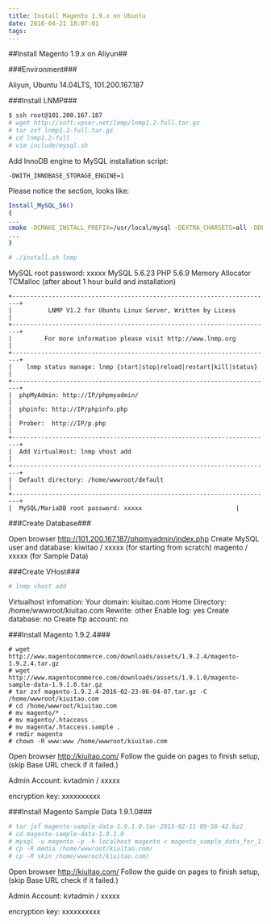 ```yaml
---
title: Install Magento 1.9.x on Ubuntu
date: 2016-04-21 18:07:01
tags:
---
```

##Install Magento 1.9.x on Aliyun##

###Environment###

Aliyun, Ubuntu 14.04LTS, 101.200.167.187

###Install LNMP###

```bash
$ ssh root@101.200.167.187
# wget http://soft.vpser.net/lnmp/lnmp1.2-full.tar.gz
# tar zxf lnmp1.2-full.tar.gz
# cd lnmp1.2-full
# vim include/mysql.sh
```

Add InnoDB engine to MySQL installation script:

```
-DWITH_INNOBASE_STORAGE_ENGINE=1
```

Please notice the section, looks like:

```bash
Install_MySQL_56()
{
...
cmake -DCMAKE_INSTALL_PREFIX=/usr/local/mysql -DEXTRA_CHARSETS=all -DDEFAULT_CHARSET=utf8 -DDEFAULT_COLLATION=utf8_general_ci -DWITH_READLINE=1 -DWITH_SSL=bundled -DWITH_ZLIB=system -DWITH_EMBEDDED_SERVER=1 -DENABLED_LOCAL_INFILE=1 -DWITH_INNOBASE_STORAGE_ENGINE=1 ${MySQL55MAOpt}
...
}
```

```bash
# ./install.sh lnmp
```

MySQL root password: xxxxx
MySQL 5.6.23
PHP 5.6.9
Memory Allocator TCMalloc
(after about 1 hour build and installation)

```
+------------------------------------------------------------------------+
|          LNMP V1.2 for Ubuntu Linux Server, Written by Licess          |
+------------------------------------------------------------------------+
|         For more information please visit http://www.lnmp.org          |
+------------------------------------------------------------------------+
|    lnmp status manage: lnmp {start|stop|reload|restart|kill|status}    |
+------------------------------------------------------------------------+
|  phpMyAdmin: http://IP/phpmyadmin/                                     |
|  phpinfo: http://IP/phpinfo.php                                        |
|  Prober:  http://IP/p.php                                              |
+------------------------------------------------------------------------+
|  Add VirtualHost: lnmp vhost add                                       |
+------------------------------------------------------------------------+
|  Default directory: /home/wwwroot/default                              |
+------------------------------------------------------------------------+
|  MySQL/MariaDB root password: xxxxx                          |
```

###Create Database###

Open browser http://101.200.167.187/phpmyadmin/index.php
Create MySQL user and database:
kiwitao / xxxxx (for starting from scratch)
magento / xxxxx (for Sample Data)

###Create VHost###

```bash
# lnmp vhost add
```

Virtualhost infomation:
Your domain: kiuitao.com
Home Directory: /home/wwwroot/kiuitao.com
Rewrite: other
Enable log: yes
Create database: no
Create ftp account: no

###Install Magento 1.9.2.4###

```
# wget http://www.magentocommerce.com/downloads/assets/1.9.2.4/magento-1.9.2.4.tar.gz
# wget http://www.magentocommerce.com/downloads/assets/1.9.1.0/magento-sample-data-1.9.1.0.tar.gz
# tar zxf magento-1.9.2.4-2016-02-23-06-04-07.tar.gz -C /home/wwwroot/kiuitao.com
# cd /home/wwwroot/kiuitao.com
# mv magento/* .
# mv magento/.htaccess .
# mv magenta/.htaccess.sample .
# rmdir magento
# chown -R www:www /home/wwwroot/kiuitao.com
```

Open browser http://kiuitao.com/
Follow the guide on pages to finish setup, (skip Base URL check if it failed.)

Admin Account:
kvtadmin / xxxxx

encryption key:
xxxxxxxxxx

###Install Magento Sample Data 1.9.1.0###

```bash
# tar jxf magento-sample-data-1.9.1.0.tar-2015-02-11-09-56-42.bz2
# cd magento-sample-data-1.9.1.0
# mysql -u magento -p -h localhost magento < magento_sample_data_for_1.9.1.0.sql
# cp -R media /home/wwwroot/kiuitao.com/
# cp -R skin /home/wwwroot/kiuitao.com/
```

Open browser http://kiuitao.com/
Follow the guide on pages to finish setup, (skip Base URL check if it failed.)

Admin Account:
kvtadmin / xxxxx

encryption key:
xxxxxxxxxx

